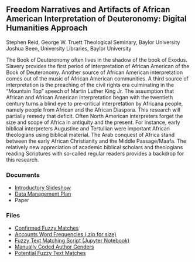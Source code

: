 ## Freedom Narratives and Artifacts of African American Interpretation of Deuteronomy: Digital Humanities Approach

Stephen Reid, George W. Truett Theological Seminary, Baylor University<br>
Joshua Been, University Libraries, Baylor University

The Book of Deuteronomy often lives in the shadow of the book of Exodus. Slavery provides the first period of interpretation of African American of the Book of Deuteronomy. Another source of African American interpretation comes out of the music of African American communities. A third source of interpretation is the preaching of the civil rights era culminating in the “Mountain Top” speech of Martin Luther King Jr. The assumption that African and African American interpretation began with the twentieth century turns a blind eye to pre-critical interpretation by Africana people, namely people from African and the African Diaspora. This research will partially remedy that deficit. Often North American interpreters forget the size and scope of Africa in antiquity and the present. For instance, early biblical interpreters Augustine and Tertullian were important African theologians using biblical material. The Arab conquest of Africa stand between the early African Christianity and the Middle Passage/Maafa. The relatively new appreciation of academic biblical scholars and theologians reading Scriptures with so-called regular readers provides a backdrop for this research.

### Documents
 - [Introductory Slideshow](SBL-2019.pptx)
 - [Data Management Plan](DMP.pdf)
 - Paper

### Files
- [Confirmed Fuzzy Matches](ConfirmedFuzzyMatches.csv)
- [Accounts Word Frequencies (.zip for size)](AccountsWordFrequencies.zip)
- [Fuzzy Text Matching Script (Jupyter Notebook)](https://github.com/Josh-Been/Freedom-Narratives-Deuteronomy/blob/master/FuzzyTextMatching.ipynb)
- [Manually Coded Author Genders](ManuallyCodedAuthorGenders.csv)
- [Potential Fuzzy Text Matches](PotentialFuzzyTextMatches.txt)
